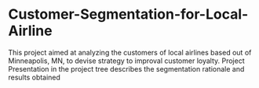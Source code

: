 # Customer-Segmentation-for-Local-Airline
This project aimed at analyzing the customers of local airlines based out of Minneapolis, MN, to devise strategy to improval customer loyalty. Project Presentation in the project tree describes the segmentation rationale and results obtained
